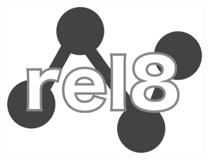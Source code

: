<img src="https://github.com/aucontraire/rel8/blob/master/static/images/rel8-logo.png" alt="rel8 logo" width="450"/>
